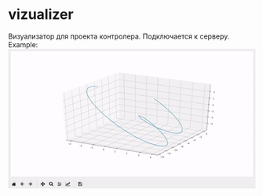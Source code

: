 # vizualizer
Визуализатор для проекта контролера. Подключается к серверу. Example:
![](ezgif.com-video-to-gif.gif)
